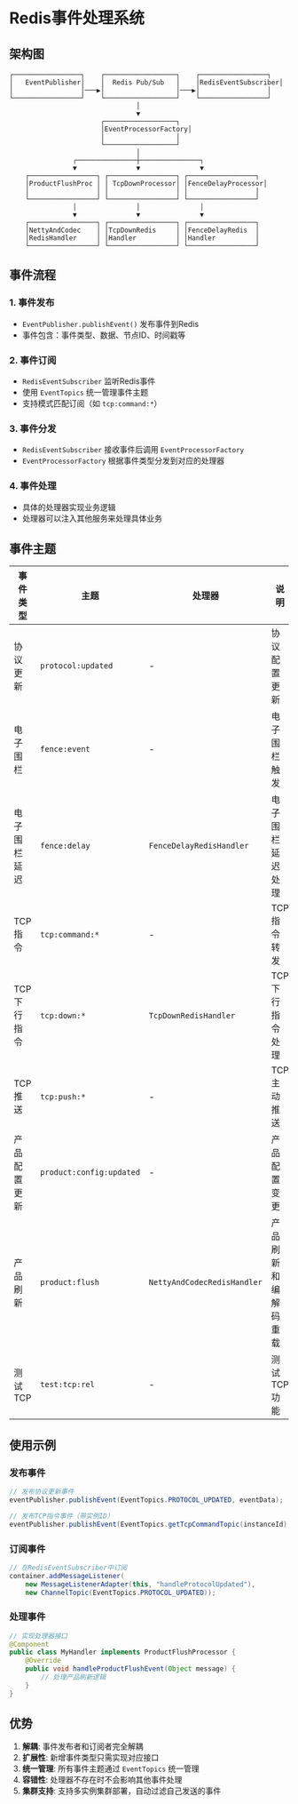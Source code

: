 # Redis事件处理系统

## 架构图

```
┌─────────────────┐    ┌──────────────────┐    ┌─────────────────┐
│   EventPublisher│    │  Redis Pub/Sub   │    │RedisEventSubscriber│
│                 │───▶│                  │───▶│                 │
└─────────────────┘    └──────────────────┘    └─────────────────┘
                                │
                                ▼
                       ┌──────────────────┐
                       │EventProcessorFactory│
                       │                  │
                       └──────────────────┘
                                │
                ┌───────────────┼───────────────┐
                ▼               ▼               ▼
    ┌─────────────────┐ ┌─────────────────┐ ┌─────────────────┐
    │ProductFlushProc │ │ TcpDownProcessor│ │FenceDelayProcessor│
    │                 │ │                 │ │                 │
    └─────────────────┘ └─────────────────┘ └─────────────────┘
                │               │               │
                ▼               ▼               ▼
    ┌─────────────────┐ ┌─────────────────┐ ┌─────────────────┐
    │NettyAndCodec    │ │TcpDownRedis     │ │FenceDelayRedis  │
    │RedisHandler     │ │Handler          │ │Handler          │
    └─────────────────┘ └─────────────────┘ └─────────────────┘
```

## 事件流程

### 1. 事件发布

- `EventPublisher.publishEvent()` 发布事件到Redis
- 事件包含：事件类型、数据、节点ID、时间戳等

### 2. 事件订阅

- `RedisEventSubscriber` 监听Redis事件
- 使用 `EventTopics` 统一管理事件主题
- 支持模式匹配订阅（如 `tcp:command:*`）

### 3. 事件分发

- `RedisEventSubscriber` 接收事件后调用 `EventProcessorFactory`
- `EventProcessorFactory` 根据事件类型分发到对应的处理器

### 4. 事件处理

- 具体的处理器实现业务逻辑
- 处理器可以注入其他服务来处理具体业务

## 事件主题

| 事件类型    | 主题                       | 处理器                         | 说明         |
|---------|--------------------------|-----------------------------|------------|
| 协议更新    | `protocol:updated`       | -                           | 协议配置更新     |
| 电子围栏    | `fence:event`            | -                           | 电子围栏触发     |
| 电子围栏延迟  | `fence:delay`            | `FenceDelayRedisHandler`    | 电子围栏延迟处理   |
| TCP指令   | `tcp:command:*`          | -                           | TCP指令转发    |
| TCP下行指令 | `tcp:down:*`             | `TcpDownRedisHandler`       | TCP下行指令处理  |
| TCP推送   | `tcp:push:*`             | -                           | TCP主动推送    |
| 产品配置更新  | `product:config:updated` | -                           | 产品配置变更     |
| 产品刷新    | `product:flush`          | `NettyAndCodecRedisHandler` | 产品刷新和编解码重载 |
| 测试TCP   | `test:tcp:rel`           | -                           | 测试TCP功能    |

## 使用示例

### 发布事件

```java
// 发布协议更新事件
eventPublisher.publishEvent(EventTopics.PROTOCOL_UPDATED, eventData);

// 发布TCP指令事件（带实例ID）
eventPublisher.publishEvent(EventTopics.getTcpCommandTopic(instanceId), command);
```

### 订阅事件

```java
// 在RedisEventSubscriber中订阅
container.addMessageListener(
    new MessageListenerAdapter(this, "handleProtocolUpdated"),
    new ChannelTopic(EventTopics.PROTOCOL_UPDATED));
```

### 处理事件

```java
// 实现处理器接口
@Component
public class MyHandler implements ProductFlushProcessor {
    @Override
    public void handleProductFlushEvent(Object message) {
        // 处理产品刷新逻辑
    }
}
```

## 优势

1. **解耦**: 事件发布者和订阅者完全解耦
2. **扩展性**: 新增事件类型只需实现对应接口
3. **统一管理**: 所有事件主题通过 `EventTopics` 统一管理
4. **容错性**: 处理器不存在时不会影响其他事件处理
5. **集群支持**: 支持多实例集群部署，自动过滤自己发送的事件 